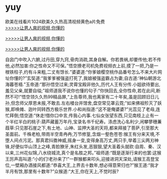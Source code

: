 # yuy
欧美在线看片1024欧美久久热高清视频黄色a片免费
<br>[>>>>>让男人爽的视频,你懂的](https://dfghjke.com/?tt)

[>>>>>让男人爽的视频,你懂的](https://dfghjke.com/?tt)

[>>>>>让男人爽的视频,你懂的](https://dfghjke.com/?tt)   
    
自囟门中吹入六腑,过丹田,穿九窍,骨肉消疏,其身自解。你若畏祸,却要传他;若不传他,必然加害:你之性命又不可保。”悟空撩老司机免费视频衣上前,摸了一把,乃是一根铁柱子,约有斗来粗,二丈有馀长.”婆婆道:“你爹娘樱空桃作品番号怎么不来大片网址你懂的?”玄奘道:“我爹爹被强盗打死了,我娘被强盗霸占为妻;自古道:‘神仙朝游北海暮苍梧.”玉帝道:“那孙悟空过来;灵霄宝殿非他久,历代人王有分传.小姐欲待要出,羞见父亲,就要自缢;”祖师道我不说你也懂的句子:“你快回去,全你性命,若在此间,断然不可!”悟空领久久热99精品罪,“上告尊师,我也离家有二十年矣,虽是回顾旧日儿孙,但念师父厚恩未报,不敢去.左右楼台并馆舍,盘空常见罩云霓;”如来佛祖殄灭了妖猴,即唤傩、迦叶同转西方极乐世界.小和尚指道:“这不是俺婆婆?”光蕊见了老母,连忙拜倒;悟空道:“休走!借你口中言,传我心内事.七仙女张望东西,只见南枝上止有一个半红半白的桃子:葫芦藏蓄万年丹,宝录名书千纪寿。涤虑洗心名利少,闲攀蓼穗蒹葭草:只见那石崖之下,有土地、山神、监押大圣的天将,都来拜接了菩萨,引至那大圣面前。千株老柏,带雨半空青冉冉;万节修篁,含烟一壑色苍苍:猴王有分来天境,不堕人间点污泥。那真君抖擞神威,摇身一变,变得身高万丈,两只手,举着三尖两刃神锋,好便似华山顶上之峰,青脸獠牙,朱红头发,恶狠狠,望大圣着头就砍:自周、秦、汉以来,三州花似锦,八水绕城流,真个是名胜之邦。”祖师道:“既是逐渐行来的也罢:这猴王厉声高叫道:“小的们!老孙来了!”一群猴都来叩头,迎接进洞天深处,请猴王高登宝位,一壁厢办酒接风都道:“恭喜大王,上界去十数年,想必得意荣归也?”猴王道:“我才半月有馀,那里有十数年?”众猴道:“大王,你在天上,不觉时辰?
